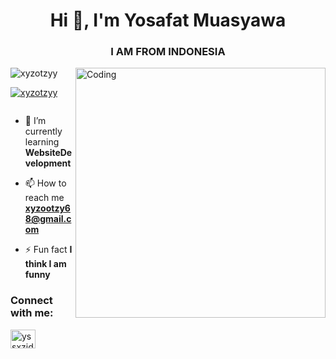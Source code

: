 <h1 align="center">Hi 👋, I'm Yosafat Muasyawa</h1>
<h3 align="center">I AM FROM INDONESIA</h3>
<img align="right" alt="Coding" width="400" src="https://user-images.githubusercontent.com/74038190/212748842-9fcbad5b-6173-4175-8a61-521f3dbb7514.gif">

<p align="left"> <img src="https://komarev.com/ghpvc/?username=xyzotzyy&label=Profile%20views&color=0e75b6&style=flat" alt="xyzotzyy" /> </p>

<p align="left"> <a href="https://github.com/ryo-ma/github-profile-trophy"><img src="https://github-profile-trophy.vercel.app/?username=xyzotzyy" alt="xyzotzyy" /></a> </p>

<p align="left"> <a href="https://twitter.com/" target="blank"><img src="https://img.shields.io/twitter/follow/?logo=twitter&style=for-the-badge" alt="" /></a> </p>

- 🌱 I’m currently learning **WebsiteDevelopment**

- 📫 How to reach me **xyzootzy68@gmail.com**

- ⚡ Fun fact **I think I am funny**

<h3 align="left">Connect with me:</h3>
<p align="left">
<a href="https://instagram.com/yssxzid" target="blank"><img align="center" src="https://raw.githubusercontent.com/rahuldkjain/github-profile-readme-generator/master/src/images/icons/Social/instagram.svg" alt="yssxzid" height="30" width="40" /></a>
</p>
